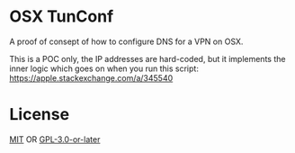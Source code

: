 # OSX TunConf
A proof of consept of how to configure DNS for a VPN on OSX.

This is a POC only, the IP addresses are hard-coded, but it implements the inner logic
which goes on when you run this script: https://apple.stackexchange.com/a/345540

# License

[MIT](https://spdx.org/licenses/MIT.html) OR [GPL-3.0-or-later](https://spdx.org/licenses/GPL-3.0-or-later.html)